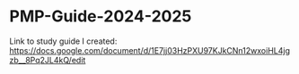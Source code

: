 # PMP-Guide-2024-2025
Link to study guide I created: https://docs.google.com/document/d/1E7jj03HzPXU97KJkCNn12wxoiHL4jgzb__8Pq2JL4kQ/edit
